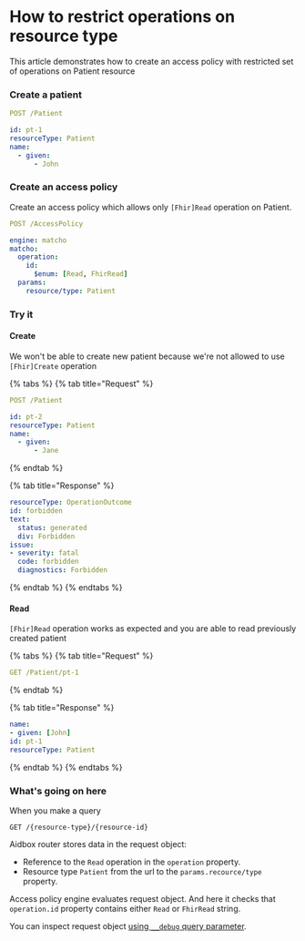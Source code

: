 # How to restrict operations on resource type

This article demonstrates how to create an access policy with
restricted set of operations on Patient resource

### Create a patient

```yaml
POST /Patient

id: pt-1
resourceType: Patient
name:
  - given:
      - John
```

### Create an access policy

Create an access policy which allows only `[Fhir]Read` operation on Patient.

```yaml
POST /AccessPolicy

engine: matcho
matcho:
  operation:
    id:
      $enum: [Read, FhirRead]
  params:
    resource/type: Patient
```

### Try it
#### Create

We won't be able to create new patient because we're not allowed to
use `[Fhir]Create` operation

{% tabs %}
{% tab title="Request" %}
```yaml
POST /Patient

id: pt-2
resourceType: Patient
name:
  - given:
      - Jane
```
{% endtab %}

{% tab title="Response" %}
```yaml
resourceType: OperationOutcome
id: forbidden
text:
  status: generated
  div: Forbidden
issue:
- severity: fatal
  code: forbidden
  diagnostics: Forbidden
```
{% endtab %}
{% endtabs %}

#### Read

`[Fhir]Read` operation works as expected and you are able to read
previously created patient

{% tabs %}
{% tab title="Request" %}
```yaml
GET /Patient/pt-1
```
{% endtab %}

{% tab title="Response" %}
```yaml
name:
- given: [John]
id: pt-1
resourceType: Patient
```
{% endtab %}
{% endtabs %}

### What's going on here

When you make a query

```
GET /{resource-type}/{resource-id}
```

Aidbox router stores data in the request object:

* Reference to the `Read` operation in the `operation` property.
* Resource type `Patient` from the url to the `params.recource/type`
  property.

Access policy engine evaluates request object. And here it checks that
`operation.id` property contains either `Read` or `FhirRead` string.

You can inspect request object [using `__debug` query
parameter](debug.md#\_\_debug-query-string-parameter).

